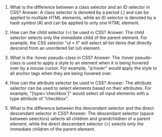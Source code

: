 

1. What is the difference between a class selector and an ID selector in CSS?
Answer: A class selector is denoted by a period (.) and can be applied to multiple HTML elements, while an ID selector is denoted by a hash symbol (#) and can be applied to only one HTML element.

2. How can the child selector (>) be used in CSS?
Answer: The child selector selects only the immediate child of the parent element. For example, the CSS selector "ul > li" will select all list items that directly descend from an unordered list (ul) element.

3. What is the :hover pseudo-class in CSS?
Answer: The :hover pseudo-class is used to apply a style to an element when it is being hovered over by a mouse cursor. For example, "a:hover" would apply the style to all anchor tags when they are being hovered over.

4. How can the attribute selector be used in CSS?
Answer: The attribute selector can be used to select elements based on their attributes. For example, "[type='checkbox']" would select all input elements with a type attribute of "checkbox".

5. What is the difference between the descendant selector and the direct descendant selector in CSS?
Answer: The descendant selector (space between selectors) selects all children and grandchildren of a parent element, while the direct descendant selector (>) selects only the immediate children of the parent element.